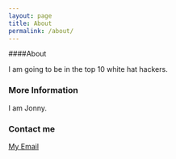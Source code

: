 ```yaml
---
layout: page
title: About
permalink: /about/
---
```


####About

I am going to be in the top 10 white hat hackers.

### More Information

I am Jonny.

### Contact me

[My Email](jonnychoi@seoulchristian.org)
